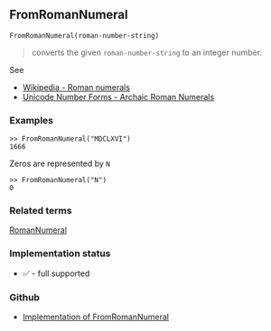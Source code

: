 ## FromRomanNumeral

```
FromRomanNumeral(roman-number-string) 
```

> converts the given `roman-number-string` to an integer number.


See
* [Wikipedia - Roman numerals](https://en.wikipedia.org/wiki/Roman_numerals)
* [Unicode Number Forms - Archaic Roman Numerals](http://www.unicode.org/charts/PDF/U2150.pdf)

### Examples

```
>> FromRomanNumeral("MDCLXVI") 
1666
```

Zeros are represented by `N`

```
>> FromRomanNumeral("N") 
0
```

### Related terms 
[RomanNumeral](RomanNumeral.md) 

### Implementation status

* &#x2705; - full supported

### Github

* [Implementation of FromRomanNumeral](https://github.com/axkr/symja_android_library/blob/master/symja_android_library/matheclipse-core/src/main/java/org/matheclipse/core/builtin/OutputFunctions.java#L245) 
